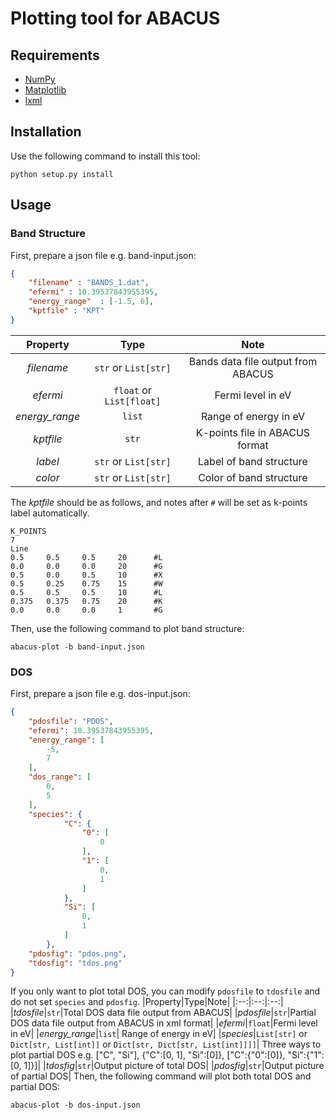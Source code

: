 <!--
 * @Date: 2021-08-21 21:58:06
 * @LastEditors: jiyuyang
 * @LastEditTime: 2021-08-21 23:14:43
 * @Mail: jiyuyang@mail.ustc.edu.cn, 1041176461@qq.com
-->

# Plotting tool for ABACUS

## Requirements
- [NumPy](https://numpy.org/)
- [Matplotlib](https://matplotlib.org/)
- [lxml](https://lxml.de/)

## Installation
Use the following command to install this tool:
```shell
python setup.py install
```

## Usage
### Band Structure
First, prepare a json file e.g. band-input.json:
```json
{
	"filename" : "BANDS_1.dat",
	"efermi" : 10.39537843955395,
	"energy_range"	: [-1.5, 6],
	"kptfile" : "KPT"
}
```
|Property|Type|Note|
|:--:|:--:|:--:|
|*filename*|`str` or `List[str]`|Bands data file output from ABACUS|
|*efermi*|`float` or `List[float]`|Fermi level in eV|
|*energy_range*|`list`| Range of energy in eV|
|*kptfile*|`str`|K-points file in ABACUS format|
|*label*|`str` or `List[str]`|Label of band structure|
|*color*|`str` or `List[str]`|Color of band structure|
The *kptfile* should be as follows, and notes after `#` will be set as k-points label automatically.
```shell
K_POINTS
7
Line
0.5     0.5     0.5     20      #L
0.0     0.0     0.0     20      #G
0.5     0.0     0.5     10      #X
0.5     0.25    0.75    15      #W
0.5     0.5     0.5     10      #L
0.375   0.375   0.75    20      #K
0.0     0.0     0.0     1       #G
```
Then, use the following command to plot band structure:
```shell
abacus-plot -b band-input.json
```

### DOS
First, prepare a json file e.g. dos-input.json:
```json
{
	"pdosfile": "PDOS",
	"efermi": 10.39537843955395,
	"energy_range": [
		-5,
		7
	],
	"dos_range": [
		0,
		5
	],
	"species": {
			"C": {
				"0": [
					0
				],
				"1": [
					0,
					1
				]
			},
			"Si": [
				0,
				1
			]
		},
	"pdosfig": "pdos.png",
	"tdosfig": "tdos.png"
}
```
If you only want to plot total DOS, you can modify `pdosfile` to `tdosfile` and do not set `species` and `pdosfig`.
|Property|Type|Note|
|:--:|:--:|:--:|
|*tdosfile*|`str`|Total DOS data file output from ABACUS|
|*pdosfile*|`str`|Partial DOS data file output from ABACUS in xml format|
|*efermi*|`float`|Fermi level in eV|
|*energy_range*|`list`| Range of energy in eV|
|*species*|`List[str]` or `Dict[str, List[int]]` or `Dict[str, Dict[str, List[int]]]]`| Three ways to plot partial DOS e.g. ["C", "Si"], {"C":[0, 1], "Si":[0]}, ["C":{"0":[0]}, "Si":{"1":[0, 1]}]|
|*tdosfig*|`str`|Output picture of total DOS|
|*pdosfig*|`str`|Output picture of partial DOS|
Then, the following command will plot both total DOS and partial DOS:
```shell
abacus-plot -b dos-input.json
```
